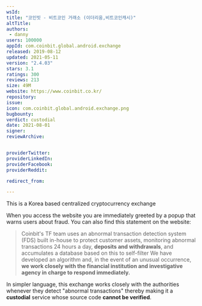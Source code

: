 ```yaml
---
wsId: 
title: "코인빗 - 비트코인 거래소 (이더리움,비트코인캐시)"
altTitle: 
authors:
 - danny
users: 100000
appId: com.coinbit.global.android.exchange
released: 2019-08-12
updated: 2021-05-11
version: "2.4.03"
stars: 3.1
ratings: 300
reviews: 213
size: 49M
website: https://www.coinbit.co.kr/
repository: 
issue: 
icon: com.coinbit.global.android.exchange.png
bugbounty: 
verdict: custodial
date: 2021-08-01
signer: 
reviewArchive:


providerTwitter: 
providerLinkedIn: 
providerFacebook: 
providerReddit: 

redirect_from:

---
```

This is a Korea based centralized cryptocurrency exchange

When you access the website you are immediately greeted by a popup that warns users about fraud. You can also find this statement on the website:

> Coinbit's TF team uses an abnormal transaction detection system (FDS) built in-house to protect customer assets, monitoring abnormal transactions 24 hours a day, **deposits and withdrawals**, and accumulates a database based on this to self-filter We have developed an algorithm and, in the event of an unusual occurrence, **we work closely with the financial institution and investigative agency in charge to respond immediately.**

In simpler language, this exchange works closely with the authorities whenever they detect "abnormal transactions" thereby making it a **custodial** service whose source code **cannot be verified**.

